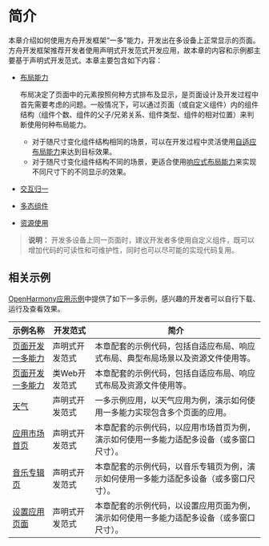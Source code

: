 # 简介


本章介绍如何使用方舟开发框架“一多”能力，开发出在多设备上正常显示的页面。方舟开发框架推荐开发者使用声明式开发范式开发应用，故本章的内容和示例都主要基于声明式开发范式。本章主要包含如下内容：


- [布局能力](adaptive-layout.md)
  
  布局决定了页面中的元素按照何种方式排布及显示，是页面设计及开发过程中首先需要考虑的问题。一般情况下，可以通过页面（或自定义组件）内的组件结构（组件个数、组件的父子/兄弟关系、组件类型、组件的相对位置）来判断使用何种布局能力。
  
  - 对于随尺寸变化组件结构相同的场景，可以在开发过程中灵活使用[自适应布局能力](adaptive-layout.md)来达到目标效果。
  - 对于随尺寸变化组件结构不同的场景，更适合使用[响应式布局能力](responsive-layout.md)来实现不同尺寸下的不同显示的效果。
  
- [交互归一](interaction-event-normalization.md)

- [多态组件](polymorphic-controls.md)

- [资源使用](resource-usage.md)


> **说明：**
> 开发多设备上同一页面时，建议开发者多使用自定义组件，既可以增加代码的可读性和可维护性，同时也可以尽可能的实现代码复用。



## 相关示例

[OpenHarmony应用示例](https://gitee.com/openharmony/applications_app_samples/tree/master/code/SuperFeature/MultiDeviceAppDev)中提供了如下一多示例，感兴趣的开发者可以自行下载、运行及查看效果。

| 示例名称                                                     | 开发范式       | 简介                                                         |
| ------------------------------------------------------------ | -------------- | ------------------------------------------------------------ |
| [页面开发一多能力](https://gitee.com/openharmony/applications_app_samples/tree/master/code/SuperFeature/MultiDeviceAppDev/AdaptiveCapabilities) | 声明式开发范式 | 本章配套的示例代码，包括自适应布局、响应式布局、典型布局场景以及资源文件使用等。 |
| [页面开发一多能力](https://gitee.com/openharmony/applications_app_samples/tree/master/code/SuperFeature/MultiDeviceAppDev/JsAdaptiveCapabilities) | 类Web开发范式  | 本章配套的示例代码，包括自适应布局、响应式布局及资源文件使用等。 |
| [天气](https://gitee.com/openharmony/applications_app_samples/tree/master/code/SuperFeature/MultiDeviceAppDev/Weather) | 声明式开发范式 | 一多示例应用，以天气应用为例，演示如何使用一多能力实现包含多个页面的应用。 |
| [应用市场首页](https://gitee.com/openharmony/applications_app_samples/tree/master/code/SuperFeature/MultiDeviceAppDev/AppMarket) | 声明式开发范式 | 本章配套的示例代码，以应用市场首页为例，演示如何使用一多能力适配多设备（或多窗口尺寸）。 |
| [音乐专辑页](https://gitee.com/openharmony/applications_app_samples/tree/master/code/SuperFeature/MultiDeviceAppDev/MusicAlbum) | 声明式开发范式 | 本章配套的示例代码，以音乐专辑页为例，演示如何使用一多能力适配多设备（或多窗口尺寸）。 |
| [设置应用页面](https://gitee.com/openharmony/applications_app_samples/tree/master/code/SuperFeature/MultiDeviceAppDev/Settings) | 声明式开发范式 | 本章配套的示例代码，以设置应用页面为例，演示如何使用一多能力适配多设备（或多窗口尺寸）。 |

